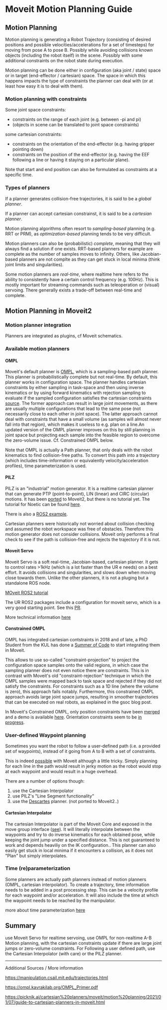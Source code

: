 # Moveit Motion Planning Guide


## Motion Planning
Motion planning is generating a Robot Trajectory (consisting of desired positions and possible velocities/accelerations for a set of timesteps) for moving from pose A to pose B. Possibly while avoiding collisions known objects (including the robot itself) in the scene. Possibly with some additional constraints on the robot state during execution.

Motion planning can be done either in configuration (aka joint / state) space or in target (end-effector / cartesian) space. The space in which this happens impacts the type of constraints the planner can deal with (or at least how easy it is to deal with them).

### Motion planning with constraints
Some joint space constraints:

- constraints on the range of each joint (e.g. between -pi and pi)
- (objects in scene can be translated to joint space constraints)

some cartesian constraints:
- constraints on the orientation of the end-effector (e.g. having gripper pointing down)
- constraints on the position of the end-effector (e.g. having the EEF following a line or having it staying on a particular plane).

Note that start and end position can also be formulated as constraints at a specific time.

### Types of planners
If a planner generates collision-free trajectories, it is said to be a *global planner*.

If a planner can accept cartesian constrainst, it is said to be a *cartesian planner*.


Motion planning algorithms often resort to *sampling-based* planning (e.g. RRT or PRM), as *optimization-based* planning tends to be very difficult.

Motion planners can also be (probabilistic) *complete*, meaning that they will always find a solution if one exists. RRT-based planners for example are complete as the number of samples moves to infinity. Others, like Jacobian-based planners are not complte as they can get stuck in local minima (think joint limits and singularities).

Some motion planners are *real-time*, where realtime here refers to the ability to consistently have a certain control frequency (e.g. 100Hz). This is mostly important for streaming commands such as teleoperation or (visual) servoing. There generally exists a trade-off between real-time and complete.

## Motion Planning in Moveit2

### Motion planner integration
Planners are integrated as plugins, cf Moveit schematics.

### Available motion planners
#### OMPL
Moveit's default planner is [OMPL](https://ompl.kavrakilab.org/), which is a sampling-based path planner. This planner is probabilistically complete but not real-time.
By default, this planner works in configuration space. The planner handles cartesian constraints by either sampling in task-space and then using inverse kinematics or by using forward kinematics with rejection sampling to evaluate if the sampled configuration satisfies the cartesian constraints [source](https://vimeo.com/showcase/7812155/video/480482977#t=0h49m30s). The former approach can result in large joint movements, as there are usually multiple configurations that lead to the same pose (not necessarily close to each other in joint space). The latter approach cannot deal with constraints that have a small volume (as samples will almost never fall into that region), which makes it useless to e.g. plan on a line.An updated version of the OMPL planner improves on this by still planning in joint space but projecting each sample into the feasible region to overcome the zero-volume issue. Cf. Constrained OMPL below.

Note that OMPL is actually a Path planner, that only deals with the robot kinematics to find collision-free paths. To convert this path into a trajectory (which includes time-information or equivalently velocity/acceleration profiles), time parameterization is used.

#### PILZ
PILZ is an "industrial" motion generator.
It is a realtime cartesian planner that can generate PTP (point-to-point), LIN (linear) and CIRC (circular) motions.
It has been [ported](https://github.com/ros-planning/moveit2/pull/452) to Moveit2, but there is no tutorial yet. The tutorial for Noetic can be found [here](https://ros-planning.github.io/moveit_tutorials/doc/pilz_industrial_motion_planner/pilz_industrial_motion_planner.html).

There is also a [ROS2 example](https://github.com/henningkayser/moveit_resources/blob/pr-port_prbt_packages/prbt_moveit_config/launch/demo.launch.py).

Cartesian planners were historically not worried about collision checking and assumed the robot workspace was free of obstacles. Therefore this motion generator does not consider collisions. Moveit only performs a final check to see if the path is collision-free and rejects the trajectory if it is not.


#### Moveit Servo

Moveit Servo is a soft real-time, Jacobian-based, cartesian planner. It gets to control rates >1kHz (which is a lot faster than the UR e needs) on a best effort. It avoids collisions and singularities, and slows down when moving close towards them. Unlike the other planners, it is not a pluging but a standalone ROS node.

[MOveit ROS2 tutorial](https://moveit.picknik.ai/foxy/doc/realtime_servo/realtime_servo_tutorial.html)

The UR ROS2 packages include a configuration for moveit servo, which is a very good starting point. See this [PR](https://github.com/UniversalRobots/Universal_Robots_ROS2_Driver/pull/239).

More technical information [here](../moveit-servo.md)

#### Constrained OMPL
OMPL has integrated cartesian contstraints in 2018 and of late, a PhD Student from the KUL has done a [Summer of Code](https://moveit.ros.org/moveit/2020/09/10/ompl-constrained-planning-gsoc.html) to start integrating them in Moveit.

 This allows to use so-called "constraint-projection" to project the configuration space samples onto the valid regions, in which case the sampling planner does not even notice there are constraints. This is in contrast with Moveit's old "constraint-rejection" technique in which the OMPL samples were mapped back to task space and rejected if they did not satisfy the constraints. For constraints such as a 1D line (where the volume is zero), this approach fails notably. Furthermore, this constrained OMPL approach avoids large joint space jumps, resulting in smoother trajectories that can be executed on real robots, as explained in the gsoc blog post.

In Moveit's Constrained OMPL, only position constraints have been [merged](https://github.com/ros-planning/moveit2/pull/347) and a demo is available [here](). Orientation constraints seem to be [in progress](https://github.com/ros-planning/moveit2/issues/348).



### User-defined Waypoint planning
Sometimes you want the robot to follow a user-defined path (i.e. a provided set of waypoints), instead of it going from A to B with a set of constraints.

This is indeed [possible](https://answers.ros.org/question/261368/planning-complex-plans-using-multiple-waypoints-with-moveit/) with Moveit although a little tricky. Simply planning for each line in the path would result in jerky motion as the robot would stop at each waypoint and would result in a huge overhead.

There are a number of options though:
1. use the Cartesian Interpolator
2. use PILZ's "Line Segment functionality"
3. use the [Descartes](https://industrial-training-master.readthedocs.io/en/melodic/_source/session4/Descartes-Path-Planning.html) planner. (not ported to Moveit2..)

#### Cartesian Interpolator
The cartesian Interpolator is part of the Moveit Core and exposed in the move group interface ([see](https://moveit.picknik.ai/foxy/doc/move_group_interface/move_group_interface_tutorial.html#cartesian-paths)). It will literally interpolate between the waypoints and try to do inverse kinematics for each obtained pose, while keeping the joint jump under a specified distance. This is not guaranteed to work and depends heaviliy on the IK configuration.. This planner can also easily get stuck in local minima if it encounters a collision, as it does not "Plan" but simply interpolates.

### Time (re)parameterization
Some planners are actually path planners instead of motion planners (OMPL, cartesian interpolator). To create a trajectory, time information needs to be added in a post processing step. This can be a velocity profile for each waypoint and/or acceleration. It will also include the time at which the waypoint needs to be reached by the manipulator.

more about time parameterization [here](https://ros-planning.github.io/moveit_tutorials/doc/time_parameterization/time_parameterization_tutorial.html)


## Summary

use Moveit Servo for realtime servoing, use OMPL for non-realtime A-B Motion planning, with the cartesian constraints update if there are large joint jumps or zero-volume constraints. For Following a user defined path, use the Cartesian Interpolator (with care) or the PILZ planner.

---
Additional Sources / More information

https://manipulation.csail.mit.edu/trajectories.html

https://ompl.kavrakilab.org/OMPL_Primer.pdf

https://picknik.ai/cartesian%20planners/moveit/motion%20planning/2021/01/07/guide-to-cartesian-planners-in-moveit.html
